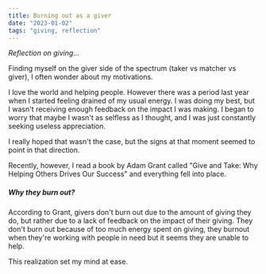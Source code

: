 ```yaml
---
title: Burning out as a giver
date: "2023-01-02"
tags: "giving, reflection"
---
```


_Reflection on giving..._

Finding myself on the giver side of the spectrum (taker vs matcher vs giver), I often wonder about my motivations.

I love the world and helping people. However there was a period last year when I started feeling drained of my usual energy. I was doing my best, but I wasn't receiving enough feedback on the impact I was making. I began to worry that maybe I wasn't as selfless as I thought, and I was just constantly seeking useless appreciation.

I really hoped that wasn't the case, but the signs at that moment seemed to point in that direction.

Recently, however, I read a book by Adam Grant called "Give and Take: Why Helping Others Drives Our Success" and everything fell into place.

##### Why they burn out?

According to Grant, givers don't burn out due to the amount of giving they do, but rather due to a lack of feedback on the impact of their giving. They don't burn out because of too much energy spent on giving, they burnout when they're working with people in need but it seems they are unable to help.

This realization set my mind at ease.
